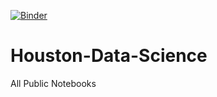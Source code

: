 [![Binder](http://mybinder.org/badge.svg)](http://mybinder.org:/repo/tdpetrou/houston-data-science)

# Houston-Data-Science
All Public Notebooks
